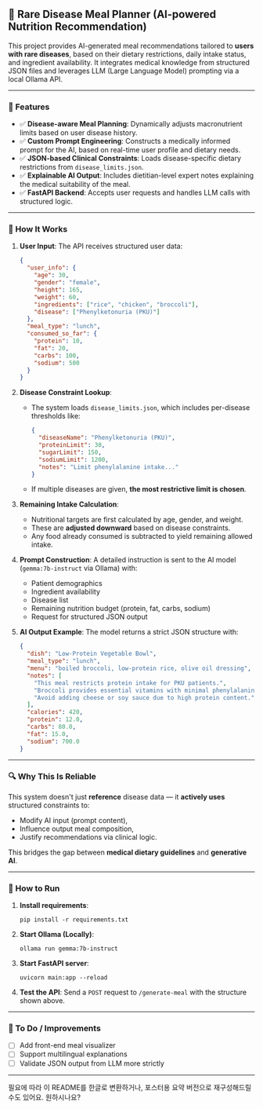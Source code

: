 ## 🥗 Rare Disease Meal Planner (AI-powered Nutrition Recommendation)

This project provides AI-generated meal recommendations tailored to **users with rare diseases**, based on their dietary restrictions, daily intake status, and ingredient availability. It integrates medical knowledge from structured JSON files and leverages LLM (Large Language Model) prompting via a local Ollama API.

---

### 📌 Features

* ✅ **Disease-aware Meal Planning**: Dynamically adjusts macronutrient limits based on user disease history.
* ✅ **Custom Prompt Engineering**: Constructs a medically informed prompt for the AI, based on real-time user profile and dietary needs.
* ✅ **JSON-based Clinical Constraints**: Loads disease-specific dietary restrictions from `disease_limits.json`.
* ✅ **Explainable AI Output**: Includes dietitian-level expert notes explaining the medical suitability of the meal.
* ✅ **FastAPI Backend**: Accepts user requests and handles LLM calls with structured logic.

---

### 🧠 How It Works

1. **User Input**:
   The API receives structured user data:

   ```json
   {
     "user_info": {
       "age": 30,
       "gender": "female",
       "height": 165,
       "weight": 60,
       "ingredients": ["rice", "chicken", "broccoli"],
       "disease": ["Phenylketonuria (PKU)"]
     },
     "meal_type": "lunch",
     "consumed_so_far": {
       "protein": 10,
       "fat": 20,
       "carbs": 100,
       "sodium": 500
     }
   }
   ```

2. **Disease Constraint Lookup**:

   * The system loads `disease_limits.json`, which includes per-disease thresholds like:

     ```json
     {
       "diseaseName": "Phenylketonuria (PKU)",
       "proteinLimit": 30,
       "sugarLimit": 150,
       "sodiumLimit": 1200,
       "notes": "Limit phenylalanine intake..."
     }
     ```
   * If multiple diseases are given, **the most restrictive limit is chosen**.

3. **Remaining Intake Calculation**:

   * Nutritional targets are first calculated by age, gender, and weight.
   * These are **adjusted downward** based on disease constraints.
   * Any food already consumed is subtracted to yield remaining allowed intake.

4. **Prompt Construction**:
   A detailed instruction is sent to the AI model (`gemma:7b-instruct` via Ollama) with:

   * Patient demographics
   * Ingredient availability
   * Disease list
   * Remaining nutrition budget (protein, fat, carbs, sodium)
   * Request for structured JSON output

5. **AI Output Example**:
   The model returns a strict JSON structure with:

   ```json
   {
     "dish": "Low-Protein Vegetable Bowl",
     "meal_type": "lunch",
     "menu": "boiled broccoli, low-protein rice, olive oil dressing",
     "notes": [
       "This meal restricts protein intake for PKU patients.",
       "Broccoli provides essential vitamins with minimal phenylalanine.",
       "Avoid adding cheese or soy sauce due to high protein content."
     ],
     "calories": 420,
     "protein": 12.0,
     "carbs": 80.0,
     "fat": 15.0,
     "sodium": 700.0
   }
   ```

---

### 🔍 Why This Is Reliable

This system doesn't just **reference** disease data — it **actively uses** structured constraints to:

* Modify AI input (prompt content),
* Influence output meal composition,
* Justify recommendations via clinical logic.

This bridges the gap between **medical dietary guidelines** and **generative AI**.

---

### 🚀 How to Run

1. **Install requirements**:

   ```
   pip install -r requirements.txt
   ```

2. **Start Ollama (Locally)**:

   ```
   ollama run gemma:7b-instruct
   ```

3. **Start FastAPI server**:

   ```
   uvicorn main:app --reload
   ```

4. **Test the API**:
   Send a `POST` request to `/generate-meal` with the structure shown above.

---

### 📌 To Do / Improvements

* [ ] Add front-end meal visualizer
* [ ] Support multilingual explanations
* [ ] Validate JSON output from LLM more strictly

---

필요에 따라 이 README를 한글로 변환하거나, 포스터용 요약 버전으로 재구성해드릴 수도 있어요. 원하시나요?
